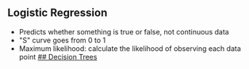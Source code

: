 ## Logistic Regression
* Predicts whether something is true or false, not continuous data
* "S" curve goes from 0 to 1
* Maximum likelihood: calculate the likelihood of observing each data point
[## Decision Trees](https://www.youtube.com/watch?v=eKD5gxPPeY0)
